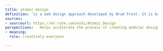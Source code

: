 ```yaml
---
title: atomic design
definition: 'is a web design approach developed by Brad Frost. It is based on the idea that a design system is similar to chemical elements. The advantage of this design method should be that different elements can be used multiple times and the web design can be easily modified.'
sources: 
- sourceurl: https://en.ryte.com/wiki/Atomic_Design
perspectives:   Helps accelerate the process of creating modular designs
- meaning: 
  role: creatively everyone

---
```

